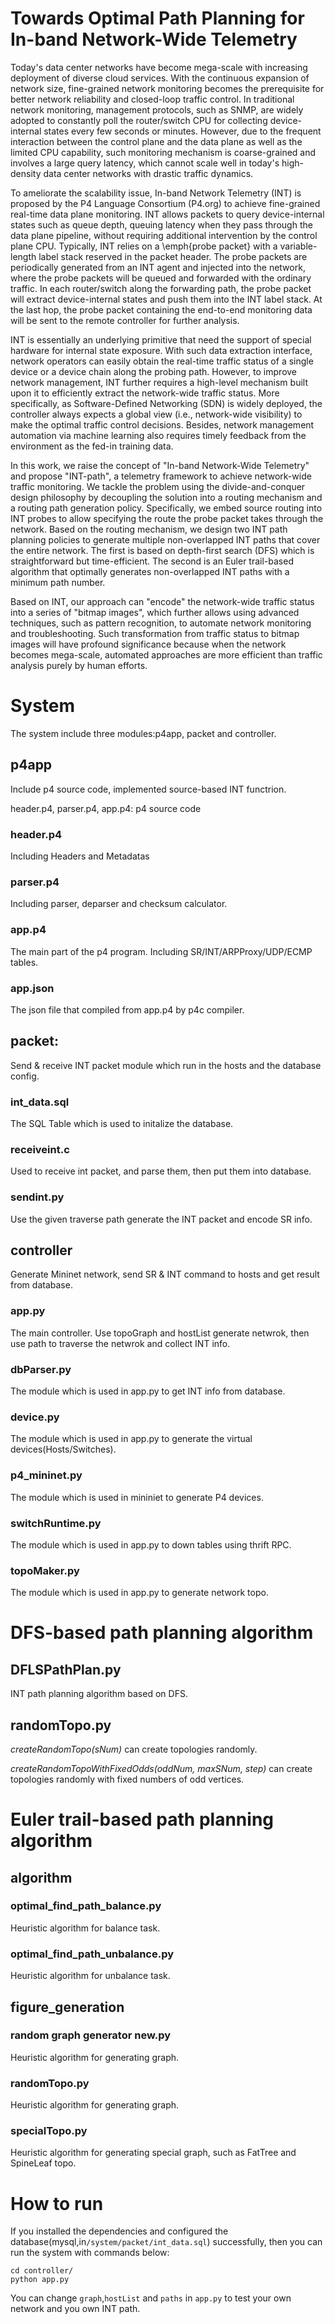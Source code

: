 # Towards Optimal Path Planning for In-band Network-Wide Telemetry

Today's data center networks have become mega-scale with increasing deployment of diverse cloud services. With the continuous expansion of network size, fine-grained network monitoring becomes the prerequisite for better network reliability and closed-loop traffic control. In traditional network monitoring, management protocols, such as SNMP, are widely adopted to constantly poll the router/switch CPU for collecting device-internal states every few seconds or minutes. However, due to the frequent interaction between the control plane and the data plane as well as the limited CPU capability, such monitoring mechanism is coarse-grained and involves a large query latency, which cannot scale well in today's high-density data center networks with drastic traffic dynamics.

To ameliorate the scalability issue, In-band Network Telemetry (INT) is proposed by the P4 Language Consortium (P4.org) to achieve fine-grained real-time data plane monitoring. INT allows packets to query device-internal states such as queue depth, queuing latency when they pass through the data plane pipeline, without requiring additional intervention by the control plane CPU. Typically, INT relies on a \emph{probe packet} with a variable-length label stack reserved in the packet header. The probe packets are periodically generated from an INT agent and injected into the network, where the probe packets will be queued and forwarded with the ordinary traffic. In each router/switch along the forwarding path, the probe packet will extract device-internal states and push them into the INT label stack. At the last hop, the probe packet containing the end-to-end monitoring data will be sent to the remote controller for further analysis.

INT is essentially an underlying primitive that need the support of special hardware for internal state exposure. With such data extraction interface, network operators can easily obtain the real-time traffic status of a single device or a device chain along the probing path. However, to improve network management, INT further requires a high-level mechanism built upon it to efficiently extract the network-wide traffic status. More specifically, as Software-Defined Networking (SDN) is widely deployed, the controller always expects a global view (i.e., network-wide visibility) to make the optimal traffic control decisions. Besides, network management automation via machine learning also requires timely feedback from the environment as the fed-in training data.

In this work, we raise the concept of "In-band Network-Wide Telemetry" and propose "INT-path", a telemetry framework to achieve network-wide traffic monitoring. We tackle the problem using the divide-and-conquer design philosophy by decoupling the solution into a routing mechanism and a routing path generation policy. Specifically, we embed source routing into INT probes to allow specifying the route the probe packet takes through the network. Based on the routing mechanism, we design two INT path planning policies to generate multiple non-overlapped INT paths that cover the entire network. The first is based on depth-first search (DFS) which is straightforward but time-efficient. The second is an Euler trail-based algorithm that optimally generates non-overlapped INT paths with a minimum path number.

Based on INT, our approach can "encode" the network-wide traffic status into a series of "bitmap images", which further allows using advanced techniques, such as pattern recognition, to automate network monitoring and troubleshooting. Such transformation from traffic status to bitmap images will have profound significance because when the network becomes mega-scale, automated approaches are more efficient than traffic analysis purely by human efforts.

# System

The system include three modules:p4app, packet and controller.

## p4app

Include p4 source code, implemented source-based INT functrion.

header.p4, parser.p4, app.p4: p4 source code

### header.p4

Including Headers and Metadatas

### parser.p4

Including parser, deparser and checksum calculator.

### app.p4

The main part of the p4 program. Including SR/INT/ARPProxy/UDP/ECMP tables.

### app.json

The json file that compiled from app.p4 by p4c compiler.

## packet:

Send & receive INT packet module which run in the hosts and the database config.

### int_data.sql

The SQL Table which is used to initalize the database.

### receiveint.c

Used to receive int packet, and parse them, then put them into database.

### sendint.py

Use the given traverse path generate the INT packet and encode SR info.

## controller

Generate Mininet network, send SR & INT command to hosts and get result from database.

### app.py

The main controller. Use topoGraph and hostList generate netwrok, then use path to traverse the netwrok and collect INT info.

### dbParser.py

The module which is used in app.py to get INT info from database.

### device.py

The module which is used in app.py to generate the virtual devices(Hosts/Switches).

### p4_mininet.py

The module which is used in mininiet to generate P4 devices.

### switchRuntime.py

The module which is used in app.py to down tables using thrift RPC.

### topoMaker.py

The module which is used in app.py to generate network topo.

# DFS-based path planning algorithm

## DFLSPathPlan.py

INT path planning algorithm based on DFS.

## randomTopo.py

_createRandomTopo(sNum)_ can create topologies randomly.

_createRandomTopoWithFixedOdds(oddNum, maxSNum, step)_ can create topologies randomly with fixed numbers of odd vertices.

# Euler trail-based path planning algorithm

## algorithm

### optimal_find_path_balance.py

Heuristic algorithm for balance task.

### optimal_find_path_unbalance.py

Heuristic algorithm for unbalance task.

## figure_generation

### random graph generator new.py

Heuristic algorithm for generating graph.

### randomTopo.py

Heuristic algorithm for generating graph.

### specialTopo.py

Heuristic algorithm for generating special graph, such as FatTree and SpineLeaf topo.

# How to run

If you installed the dependencies and configured the database(mysql,in`/system/packet/int_data.sql`) successfully, then you can run the system with commands below:

```
cd controller/
python app.py
```

You can change `graph`,`hostList` and `paths` in `app.py` to test your own network and you own INT path.

